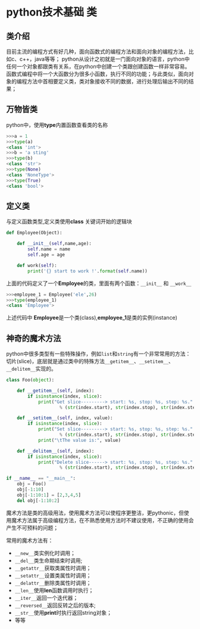 # python技术基础 类

## 类介绍

目前主流的编程方式有好几种，面向函数式的编程方法和面向对象的编程方法，比如c、c++，java等等；
python从设计之初就是一门面向对象的语言，python中任何一个对象都跟类有关系，在python中创建一个类跟创建函数一样非常容易。
函数式编程中将一个大函数分为很多小函数，执行不同的功能；与此类似，面向对象的编程方法中首相要定义类，类对象接收不同的数据，进行处理后输出不同的结果；

## 万物皆类

python中，使用**type**内置函数查看类的名称

```python
>>>a = 1
>>>type(a)
<class 'int'>
>>>b = 'a sting'
>>>type(b)
<class 'str'>
>>>type(None)
<class 'NoneType'>
>>>type(True)
<class 'bool'>
```

## 定义类

与定义函数类型,定义类使用**class** 关键词开始的逻辑块

```python
def Employee(Object):

    def __init__(self,name,age):
        self.name = name
        self.age = age

    def work(self):
        print('{} start to work !'.format(self.name))
```

上面的代码定义了一个**Employee**的类，里面有两个函数：`__init__` 和 `__work__`

```python
>>>employee_1 = Employee('ele',26)
>>>type(employee_1)
<class 'Employee'>
```

上述代码中 **Employee**是一个类(class),**employee_1**是类的实例(instance)

## 神奇的魔术方法

python中很多类型有一些特殊操作，例如`list`和`string`有一个非常常用的方法：切片(slice)，底层就是通过类中的特殊方法`__getitem__`、`__setitem__`、`__delitem__`实现的。

```python
class Foo(object):

    def __getitem__(self, index):
        if isinstance(index, slice):
            print("Get slice---------> start: %s, stop: %s, step: %s." \
                    % (str(index.start), str(index.stop), str(index.step)))

    def __setitem__(self, index, value):
        if isinstance(index, slice):
            print("Set slice---------> start: %s, stop: %s, step: %s." \
                    % (str(index.start), str(index.stop), str(index.step)))
            print("\tThe value is:", value)

    def __delitem__(self, index):
        if isinstance(index, slice):
            print("Delete slice------> start: %s, stop: %s, step: %s." \
                    % (str(index.start), str(index.stop), str(index.step)))

if __name__ == "__main__":
    obj = Foo()
    obj[-1:10]
    obj[-1:10:1] = [2,3,4,5]
    del obj[-1:10:2]
```

魔术方法是类的高级用法，使用魔术方法可以使程序更整洁，更pythonic，但使用魔术方法属于高级编程方法，在不熟悉使用方法时不建议使用，不正确的使用会产生不可预料的问题；

常用的魔术方法有：

-   `__new__`类实例化时调用；
-   `__del__`类生命期结束时调用;
-   `__getattr__`获取类属性时调用；
-   `__setattr__`设置类属性时调用；
-   `__delattr__`删除类属性时调用；
-   `__len__`使用**len**函数调用时执行；
-   `__iter__`返回一个迭代器；
-   `__reversed__`返回反转之后的版本;
-   `__str__`使用**print**时执行返回string对象；
-  等等